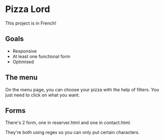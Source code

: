 # Pizza Lord

This project is in French!

## Goals

- Responsive
- At least one functional form
- Optimised

## The menu

On the menu page, you can choose your pizza with the help of filters. You just need to click on what you want.

## Forms

There's 2 form, one in reserver.html and one in contact.html.

They're both using regex so you can only put certain characters.
